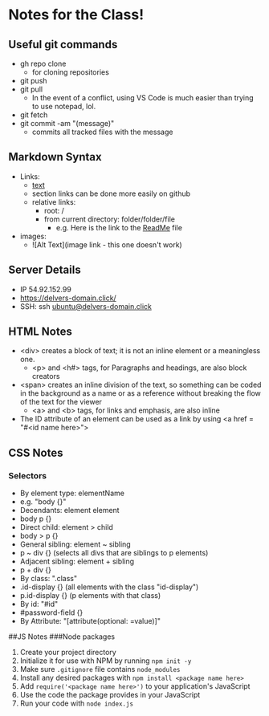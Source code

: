 # Notes for the Class!

## Useful git commands
- gh repo clone
    - for cloning repositories
- git push
- git pull
  - In the event of a conflict, using VS Code is much easier than trying to use notepad, lol.
- git fetch
- git commit -am "(message)"
    - commits all tracked files with the message


## Markdown Syntax
- Links:
  - [text](link.com)
  - section links can be done more easily on github
  - relative links:
      - root: /
      - from current directory: folder/folder/file
        - e.g. Here is the link to the [ReadMe](README.md) file
- images:
  - ![Alt Text](image link - this one doesn't work)


## Server Details
- IP 54.92.152.99
- https://delvers-domain.click/
- SSH: ssh ubuntu@delvers-domain.click

## HTML Notes
- &lt;div&gt; creates a block of text; it is not an inline element or a meaningless one.
  - &lt;p&gt; and &lt;h#&gt; tags, for Paragraphs and headings, are also block creators
- &lt;span&gt; creates an inline division of the text, so something can be coded in the background as a name or as a reference without breaking the flow of the text for the viewer
  - &lt;a&gt; and &lt;b&gt; tags, for links and emphasis, are also inline
- The ID attribute of an element can be used as a link by using &lt;a href = "#&lt;id name here&gt;"&gt;

## CSS Notes
### Selectors
- By element type: elementName
 - e.g. "body {}"
- Decendants: element element
 - body p {}
- Direct child: element > child
 - body > p {}
- General sibling: element ~ sibling
 - p ~ div {} (selects all divs that are siblings to p elements)
- Adjacent sibling: element + sibling
 - p + div {}
- By class: ".class"
 - .id-display {} (all elements with the class "id-display")
 - p.id-display {} (p elements with that class)
- By id: "#id"
 - #password-field {}
- By Attribute: "\[attribute(optional: =value)]"


##JS Notes
###Node packages
1. Create your project directory
1. Initialize it for use with NPM by running `npm init -y`
1. Make sure `.gitignore` file contains `node_modules`
1. Install any desired packages with `npm install <package name here>`
1. Add `require('<package name here>')` to your application's JavaScript
1. Use the code the package provides in your JavaScript
1. Run your code with `node index.js`
